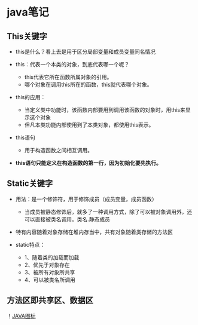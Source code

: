 # java笔记

## This关键字
* this是什么？看上去是用于区分局部变量和成员变量同名情况
* this：代表一个本类的对象，到底代表哪一个呢？	
    * this代表它所在函数所属对象的引用。
    * 哪个对象在调用this所在的函数，this就代表哪个对象。
      
* this的应用：
    * 当定义类中功能时，该函数内部要用到调用该函数的对象时，用this来显示这个对象
    * 但凡本类功能内部使用到了本类对象，都使用this表示。
      
* this语句
    * 用于构造函数之间相互调用。 

* **this语句只能定义在构造函数的第一行，因为初始化要先执行。**


## Static关键字
* 用法：是一个修饰符，用于修饰成员（成员变量，成员函数）
    * 当成员被静态修饰后，就多了一种调用方式，除了可以被对象调用外，还可以直接被类名调用。类名.静态成员

* 特有内容随着对象存储在堆内存当中，共有对象随着类存储的方法区

* static特点：
    * 1、随着类的加载而加载
    * 2、优先于对象存在
    * 3、被所有对象所共享
    * 4、可以被类名所调用

## 方法区即共享区、数据区
！[JAVA图标](https://image.baidu.com/search/detail?ct=503316480&z=0&ipn=d&word=java&step_word=&hs=0&pn=0&spn=0&di=51984171910&pi=0&rn=1&tn=baiduimagedetail&is=0%2C0&istype=0&ie=utf-8&oe=utf-8&in=&cl=2&lm=-1&st=undefined&cs=398091534%2C1457324915&os=3131123960%2C4234664398&simid=0%2C0&adpicid=0&lpn=0&ln=1879&fr=&fmq=1541934072324_R&fm=&ic=undefined&s=undefined&se=&sme=&tab=0&width=undefined&height=undefined&face=undefined&ist=&jit=&cg=&bdtype=0&oriquery=&objurl=http%3A%2F%2Fimages2015.cnblogs.com%2Fblog%2F647396%2F201706%2F647396-20170608200459653-1340429555.png&fromurl=ippr_z2C%24qAzdH3FAzdH3Fooo_z%26e3Bvgks52f_z%26e3Bv54AzdH3Fpftg2hjAzdH3FrAzdH3Fmlm9cbn_z%26e3Bip4s&gsm=0&rpstart=0&rpnum=0&islist=&querylist=)

